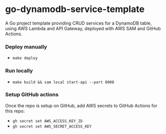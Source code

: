 # go-dynamodb-service-template

A Go project template providing CRUD services for a DynamoDB table, using AWS Lambda and API Gateway, deployed with AWS SAM and GitHub Actions.

### Deploy manually

-   `make deploy`

### Run locally

-   `make build && sam local start-api --port 8000`

### Setup GitHub actions

Once the repo is setup on GitHub, add AWS secrets to GitHub Actions for this repo:

-   `gh secret set AWS_ACCESS_KEY_ID`
-   `gh secret set AWS_SECRET_ACCESS_KEY`

